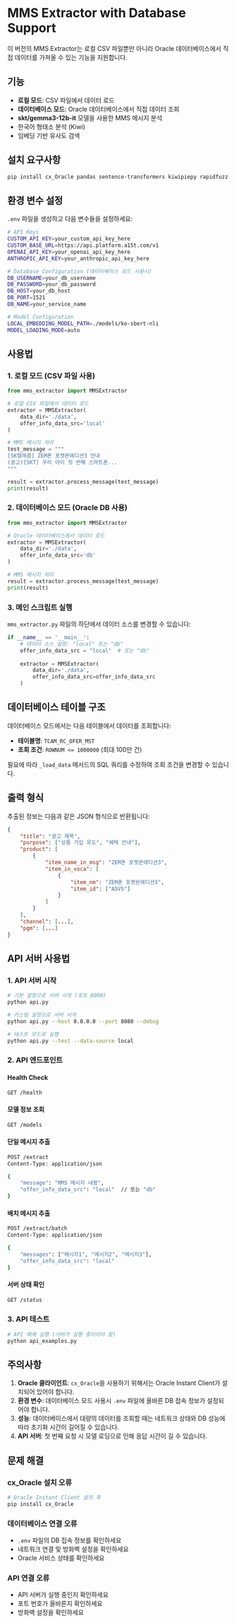 # MMS Extractor with Database Support

이 버전의 MMS Extractor는 로컬 CSV 파일뿐만 아니라 Oracle 데이터베이스에서 직접 데이터를 가져올 수 있는 기능을 지원합니다.

## 기능

- **로컬 모드**: CSV 파일에서 데이터 로드
- **데이터베이스 모드**: Oracle 데이터베이스에서 직접 데이터 조회
- **skt/gemma3-12b-it** 모델을 사용한 MMS 메시지 분석
- 한국어 형태소 분석 (Kiwi)
- 임베딩 기반 유사도 검색

## 설치 요구사항

```bash
pip install cx_Oracle pandas sentence-transformers kiwipiepy rapidfuzz langchain-openai python-dotenv
```

## 환경 변수 설정

`.env` 파일을 생성하고 다음 변수들을 설정하세요:

```bash
# API Keys
CUSTOM_API_KEY=your_custom_api_key_here
CUSTOM_BASE_URL=https://api.platform.a15t.com/v1
OPENAI_API_KEY=your_openai_api_key_here
ANTHROPIC_API_KEY=your_anthropic_api_key_here

# Database Configuration (데이터베이스 모드 사용시)
DB_USERNAME=your_db_username
DB_PASSWORD=your_db_password
DB_HOST=your_db_host
DB_PORT=1521
DB_NAME=your_service_name

# Model Configuration
LOCAL_EMBEDDING_MODEL_PATH=./models/ko-sbert-nli
MODEL_LOADING_MODE=auto
```

## 사용법

### 1. 로컬 모드 (CSV 파일 사용)

```python
from mms_extractor import MMSExtractor

# 로컬 CSV 파일에서 데이터 로드
extractor = MMSExtractor(
    data_dir='./data', 
    offer_info_data_src='local'
)

# MMS 메시지 처리
test_message = """
[SK텔레콤] ZEM폰 포켓몬에디션3 안내
(광고)[SKT] 우리 아이 첫 번째 스마트폰...
"""

result = extractor.process_message(test_message)
print(result)
```

### 2. 데이터베이스 모드 (Oracle DB 사용)

```python
from mms_extractor import MMSExtractor

# Oracle 데이터베이스에서 데이터 로드
extractor = MMSExtractor(
    data_dir='./data', 
    offer_info_data_src='db'
)

# MMS 메시지 처리
result = extractor.process_message(test_message)
print(result)
```

### 3. 메인 스크립트 실행

`mms_extractor.py` 파일의 하단에서 데이터 소스를 변경할 수 있습니다:

```python
if __name__ == '__main__':
    # 데이터 소스 설정: "local" 또는 "db"
    offer_info_data_src = "local"  # 또는 "db"
    
    extractor = MMSExtractor(
        data_dir='./data', 
        offer_info_data_src=offer_info_data_src
    )
```

## 데이터베이스 테이블 구조

데이터베이스 모드에서는 다음 테이블에서 데이터를 조회합니다:

- **테이블명**: `TCAM_RC_OFER_MST`
- **조회 조건**: `ROWNUM <= 1000000` (최대 100만 건)

필요에 따라 `_load_data` 메서드의 SQL 쿼리를 수정하여 조회 조건을 변경할 수 있습니다.

## 출력 형식

추출된 정보는 다음과 같은 JSON 형식으로 반환됩니다:

```json
{
    "title": "광고 제목",
    "purpose": ["상품 가입 유도", "혜택 안내"],
    "product": [
        {
            "item_name_in_msg": "ZEM폰 포켓몬에디션3",
            "item_in_voca": [
                {
                    "item_nm": "ZEM폰 포켓몬에디션3",
                    "item_id": ["A5V5"]
                }
            ]
        }
    ],
    "channel": [...],
    "pgm": [...]
}
```

## API 서버 사용법

### 1. API 서버 시작

```bash
# 기본 설정으로 서버 시작 (포트 8000)
python api.py

# 커스텀 설정으로 서버 시작
python api.py --host 0.0.0.0 --port 8080 --debug

# 테스트 모드로 실행
python api.py --test --data-source local
```

### 2. API 엔드포인트

#### Health Check
```bash
GET /health
```

#### 모델 정보 조회
```bash
GET /models
```

#### 단일 메시지 추출
```bash
POST /extract
Content-Type: application/json

{
    "message": "MMS 메시지 내용",
    "offer_info_data_src": "local"  // 또는 "db"
}
```

#### 배치 메시지 추출
```bash
POST /extract/batch
Content-Type: application/json

{
    "messages": ["메시지1", "메시지2", "메시지3"],
    "offer_info_data_src": "local"
}
```

#### 서버 상태 확인
```bash
GET /status
```

### 3. API 테스트

```bash
# API 예제 실행 (서버가 실행 중이어야 함)
python api_examples.py
```

## 주의사항

1. **Oracle 클라이언트**: `cx_Oracle`을 사용하기 위해서는 Oracle Instant Client가 설치되어 있어야 합니다.
2. **환경 변수**: 데이터베이스 모드 사용시 `.env` 파일에 올바른 DB 접속 정보가 설정되어야 합니다.
3. **성능**: 데이터베이스에서 대량의 데이터를 조회할 때는 네트워크 상태와 DB 성능에 따라 초기화 시간이 길어질 수 있습니다.
4. **API 서버**: 첫 번째 요청 시 모델 로딩으로 인해 응답 시간이 길 수 있습니다.

## 문제 해결

### cx_Oracle 설치 오류
```bash
# Oracle Instant Client 설치 후
pip install cx_Oracle
```

### 데이터베이스 연결 오류
- `.env` 파일의 DB 접속 정보를 확인하세요
- 네트워크 연결 및 방화벽 설정을 확인하세요
- Oracle 서비스 상태를 확인하세요

### API 연결 오류
- API 서버가 실행 중인지 확인하세요
- 포트 번호가 올바른지 확인하세요
- 방화벽 설정을 확인하세요 